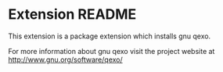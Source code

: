 # Extension README

This extension is a package extension which installs gnu qexo.

For more information about gnu qexo visit the project website at
http://www.gnu.org/software/qexo/

